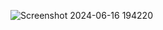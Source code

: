 ![Screenshot 2024-06-16 194220](https://github.com/Praniti1594/Spotify-Clone-Reactjs-Tailwind-CSS/assets/140830559/9fb2efeb-1c16-4215-ba1a-f45b1815b67d)

